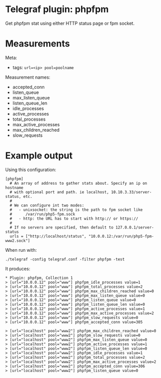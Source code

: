# Telegraf plugin: phpfpm

Get phpfpm stat using either HTTP status page or fpm socket.

# Measurements

Meta:

- tags: `url=<ip> pool=poolname`

Measurement names:

- accepted_conn
- listen_queue
- max_listen_queue
- listen_queue_len
- idle_processes
- active_processes
- total_processes
- max_active_processes
- max_children_reached
- slow_requests

# Example output

Using this configuration:

```
[phpfpm]
  # An array of address to gather stats about. Specify an ip on hostname
  # with optional port and path. ie localhost, 10.10.3.33/server-status, etc.
  #
  # We can configure int two modes:
  #   - unixsocket: the string is the path to fpm socket like
  #      /var/run/php5-fpm.sock
  #   - http: the URL has to start with http:// or https://
  #
  # If no servers are specified, then default to 127.0.0.1/server-status
  urls = ["http://localhost/status", "10.0.0.12:/var/run/php5-fpm-www2.sock"]
```

When run with:

```
./telegraf -config telegraf.conf -filter phpfpm -test
```

It produces:

```
* Plugin: phpfpm, Collection 1
> [url="10.0.0.12" pool="www"] phpfpm_idle_processes value=1
> [url="10.0.0.12" pool="www"] phpfpm_total_processes value=2
> [url="10.0.0.12" pool="www"] phpfpm_max_children_reached value=0
> [url="10.0.0.12" pool="www"] phpfpm_max_listen_queue value=0
> [url="10.0.0.12" pool="www"] phpfpm_listen_queue value=0
> [url="10.0.0.12" pool="www"] phpfpm_listen_queue_len value=0
> [url="10.0.0.12" pool="www"] phpfpm_active_processes value=1
> [url="10.0.0.12" pool="www"] phpfpm_max_active_processes value=2
> [url="10.0.0.12" pool="www"] phpfpm_slow_requests value=0
> [url="10.0.0.12" pool="www"] phpfpm_accepted_conn value=305

> [url="localhost" pool="www2"] phpfpm_max_children_reached value=0
> [url="localhost" pool="www2"] phpfpm_slow_requests value=0
> [url="localhost" pool="www2"] phpfpm_max_listen_queue value=0
> [url="localhost" pool="www2"] phpfpm_active_processes value=1
> [url="localhost" pool="www2"] phpfpm_listen_queue_len value=0
> [url="localhost" pool="www2"] phpfpm_idle_processes value=1
> [url="localhost" pool="www2"] phpfpm_total_processes value=2
> [url="localhost" pool="www2"] phpfpm_max_active_processes value=2
> [url="localhost" pool="www2"] phpfpm_accepted_conn value=306
> [url="localhost" pool="www2"] phpfpm_listen_queue value=0
```
